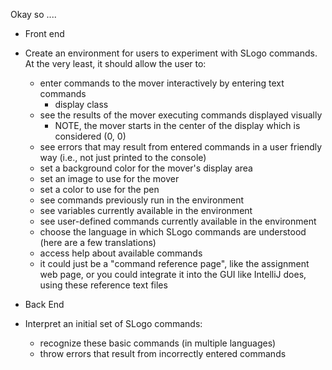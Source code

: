 Okay so ....



* Front end
* Create an environment for users to experiment with SLogo commands. At the very least, it should allow the user to:

    * enter commands to the mover interactively by entering text commands
        * display class
    * see the results of the mover executing commands displayed visually
        * NOTE, the mover starts in the center of the display which is considered (0, 0)
    * see errors that may result from entered commands in a user friendly way (i.e., not just printed to the console)
    * set a background color for the mover's display area
    * set an image to use for the mover
    * set a color to use for the pen
    * see commands previously run in the environment
    * see variables currently available in the environment
    * see user-defined commands currently available in the environment
    * choose the language in which SLogo commands are understood (here are a few translations)
    * access help about available commands
    * it could just be a "command reference page", like the assignment web page, or you could integrate it into the GUI like IntelliJ does, using these reference text files


* Back End
* Interpret an initial set of SLogo commands:

    * recognize these basic commands (in multiple languages)
    * throw errors that result from incorrectly entered commands